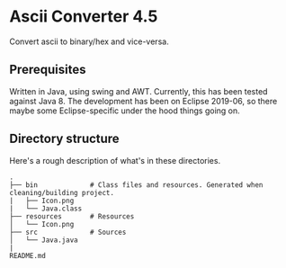# Ascii Converter 4.5

Convert ascii to binary/hex and vice-versa.  

## Prerequisites

Written in Java, using swing and AWT. Currently, this has been tested against Java 8. The development has been on Eclipse 2019-06, so there maybe some Eclipse-specific under the hood things going on.

## Directory structure

Here's a rough description of what's in these directories.

    .
    ├── bin             # Class files and resources. Generated when cleaning/building project.
    |   ├── Icon.png
    |   └── Java.class
    ├── resources       # Resources
    │   └── Icon.png
    ├── src             # Sources
    │   └── Java.java
    |
    README.md